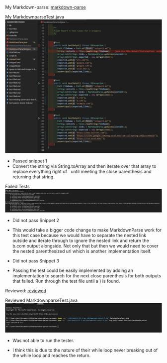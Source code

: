 My Markdown-parse: [markdown-parse](https://github.com/nguyennkent/markdown-parser)

My MarkdownparseTest.java
![markdownparseTest](LabReport4Test.png)
- Passed snippet 1
- Convert the string via String.toArray and then iterate over that array to replace everything right of ` until meeting the close parenthesis and returning that string.

Failed Tests
![FailedTests](FailedTests.png)

- Did not pass Snippet 2

- This would take a bigger code change to make MarkdownParse work for this test case because we would have to separate the nested link outside and iterate through to ignore the nested link and return the b.com output alongside. Not only that but then we would need to cover the nested parenthesized url which is another implementation itself.

- Did not pass Snippet 3

- Passing the test could be easily implemented by adding an implementation to search for the next close parenthesis for both outputs that failed. Run through the test file until a ) is found. 

Reviewed: [reviewed](https://github.com/Shresthhooda/markdown-parser)

Reviewed MarkdownparseTest.java
![reviewed](reviewed.png)

- Was not able to run the tester.

- I think this is due to the nature of their while loop never breaking out of the while loop and reaches the return.



